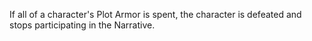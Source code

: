 If all of a character's Plot Armor is spent, the character is defeated and stops participating in the Narrative.